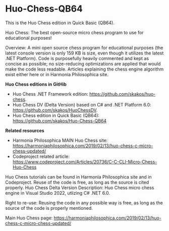 # Huo-Chess-QB64
This is the Huo Chess edition in Quick Basic (QB64).

Huo Chess: The best open-source micro chess program to use for educational purposes!

Overview: A mini open source chess program for educational purposes (the latest console version is only 159 KB is size, even though it utilizes the latest .NET Platform). Code is purposefully heavily commented and kept as concise as possible; no size-reducing optimizations are applied that would make the code less readable. Articles explaining the chess engine algorithm exist either here or in Harmonia Philosophica site.

**Huo Chess editions in GitHib**
- Huo Chess .NET Framework edition: https://github.com/skakos/huo-chess.
- Huo Chess DV (Delta Version) based on C# and .NET Platform 6.0: https://github.com/skakos/HuoChessDV.
- Huo Chess edition in Quick Basic (QB64): https://github.com/skakos/Huo-Chess-QB64

**Related resources**

- Harmonia Philosophica MAIN Huo Chess site: https://harmoniaphilosophica.com/2019/02/13/huo-chess-c-micro-chess-updated/
- Codeproject related article: https://www.codeproject.com/Articles/20736/C-C-CLI-Micro-Chess-Huo-Chess

Huo Chess tutorials can be found in Harmonia Philosophica site and in Codeproject. Reuse of the code is free, as long as the source is cited properly.
Huo Chess Delta Version Description: Huo Chess micro chess engine in Visual Studio 2022, utlizing C# .NET 6.0.

Right to re-use: Reusing the code in any possible way is free, as long as the source of the code is properly mentioned.

Main Huo Chess page: https://harmoniaphilosophica.com/2019/02/13/huo-chess-c-micro-chess-updated/

